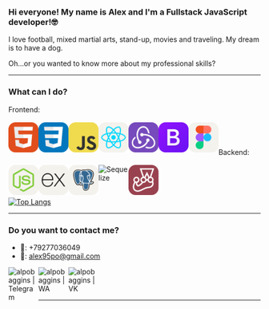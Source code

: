 ### Hi everyone! My name is Alex and I'm a Fullstack JavaScript developer!🤓

I love football, mixed martial arts, stand-up, movies and traveling. My dream is to have a dog.

Oh...or you wanted to know more about my professional skills?
____

### What can I do?

Frontend:
<br/>
<br/>
<img align="left" alt="HTML" width="60px" src="https://github.com/tandpfun/skill-icons/blob/main/icons/HTML.svg" />
<img align="left" alt="CSS" width="60px" src="https://github.com/tandpfun/skill-icons/blob/main/icons/CSS.svg" />
<img align="left" alt="JavaScript" width="60px" src="https://github.com/tandpfun/skill-icons/blob/main/icons/JavaScript.svg" />
<img align="left" alt="React" width="60px" src="https://github.com/tandpfun/skill-icons/blob/main/icons/React-Light.svg" />
<img align="left" alt="Redux" width="60px" src="https://github.com/tandpfun/skill-icons/blob/main/icons/Redux.svg" />
<img align="left" alt="Bootstrap" width="60px" src="https://github.com/tandpfun/skill-icons/blob/main/icons/Bootstrap.svg" />
<img align="left" alt="Figma" width="60px" src="https://github.com/tandpfun/skill-icons/blob/main/icons/Figma-Light.svg" />
<br/>
<br/>
<br/>
Backend:
<br/>
<br/>
<img align="left" alt="NodeJS" width="60px" src="https://github.com/tandpfun/skill-icons/blob/main/icons/NodeJS-Light.svg" />
<img align="left" alt="Express" width="60px" src="https://github.com/tandpfun/skill-icons/blob/main/icons/ExpressJS-Light.svg" />
<img align="left" alt="PostgreSQL" width="60px" src="https://github.com/tandpfun/skill-icons/blob/main/icons/PostgreSQL-Light.svg" />
<img align="left" alt="Sequelize" width="60px" src="https://www.vectorlogo.zone/logos/sequelizejs/sequelizejs-icon.svg" />
<img align="left" alt="Jest" width="60px" src="https://github.com/tandpfun/skill-icons/blob/main/icons/Jest.svg" />
<br/>
<br/>
<br/>




[![Top Langs](https://github-readme-stats.vercel.app/api/top-langs/?username=alpobaggins&layout=compact)](https://github.com/anuraghazra/github-readme-stats)

____ 

### Do you want to contact me?

- 📱: +79277036049
- 📧: alex95po@gmail.com

[<img align="left" alt="alpobaggins | Telegram" width="60px" src="https://img.icons8.com/fluency/48/000000/telegram-app.png" />][telegram]
[<img align="left" alt="alpobaggins | WA" width="60px" src="https://img.icons8.com/color/344/whatsapp--v5.png" />][WA]
[<img align="left" alt="alpobaggins | VK" width="60px" src="https://img.icons8.com/color/344/vk-com.png" />][vk]
<br/>
<br/>
<br/>
____ 


[telegram]: https://t.me/alpobaggins
[git]: https://github.com/alpobaggins
[VK]: https://vk.com/alpo95
[WA]: https://wa.me/79277036049
